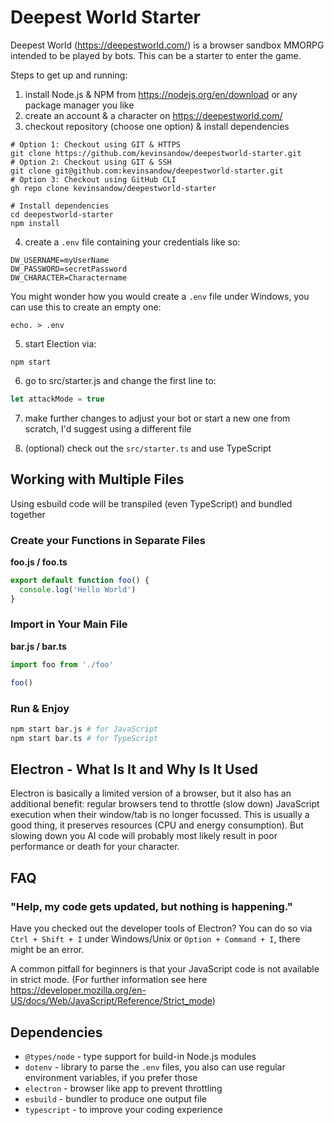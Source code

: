 # Deepest World Starter

Deepest World (https://deepestworld.com/) is a browser sandbox MMORPG intended to be played by bots.
This can be a starter to enter the game.

Steps to get up and running:

1. install Node.js & NPM from https://nodejs.org/en/download or any package manager you like
2. create an account & a character on https://deepestworld.com/
3. checkout repository (choose one option) & install dependencies
```shell
# Option 1: Checkout using GIT & HTTPS
git clone https://github.com/kevinsandow/deepestworld-starter.git
# Option 2: Checkout using GIT & SSH
git clone git@github.com:kevinsandow/deepestworld-starter.git
# Option 3: Checkout using GitHub CLI
gh repo clone kevinsandow/deepestworld-starter

# Install dependencies
cd deepestworld-starter
npm install
```
4. create a `.env` file containing your credentials like so:
```
DW_USERNAME=myUserName
DW_PASSWORD=secretPassword
DW_CHARACTER=Charactername
```
You might wonder how you would create a `.env` file under Windows, you can use this to create an empty one:
```shell
echo. > .env
```
5. start Election via:
```shell
npm start
```
6. go to src/starter.js and change the first line to:
```js
let attackMode = true
```
7. make further changes to adjust your bot or start a new one from scratch, I'd suggest using a different file

8. (optional) check out the `src/starter.ts` and use TypeScript

## Working with Multiple Files

Using esbuild code will be transpiled (even TypeScript) and bundled together

### Create your Functions in Separate Files

**foo.js / foo.ts**
```js
export default function foo() {
  console.log('Hello World')
}
```
### Import in Your Main File

**bar.js / bar.ts**
```js
import foo from './foo'

foo()
```
### Run & Enjoy

```sh
npm start bar.js # for JavaScript
npm start bar.ts # for TypeScript
```
## Electron - What Is It and Why Is It Used

Electron is basically a limited version of a browser, but it also has an additional benefit:
regular browsers tend to throttle (slow down) JavaScript execution when their window/tab is no longer focussed.
This is usually a good thing, it preserves resources (CPU and energy consumption).
But slowing down you AI code will probably most likely result in poor performance or death for your character.

## FAQ

### "Help, my code gets updated, but nothing is happening."

Have you checked out the developer tools of Electron? You can do so
via `Ctrl + Shift + I` under Windows/Unix or `Option + Command + I`, there might be an error.

A common pitfall for beginners is that your JavaScript code is not available in strict mode. (For further information see here https://developer.mozilla.org/en-US/docs/Web/JavaScript/Reference/Strict_mode)

## Dependencies

* `@types/node` - type support for build-in Node.js modules
* `dotenv` - library to parse the `.env` files, you also can use regular environment variables, if you prefer those
* `electron` - browser like app to prevent throttling
* `esbuild` - bundler to produce one output file
* `typescript` - to improve your coding experience

